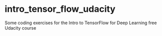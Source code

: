 # intro_tensor_flow_udacity
Some coding exercises for the Intro to TensorFlow for Deep Learning free Udacity course
